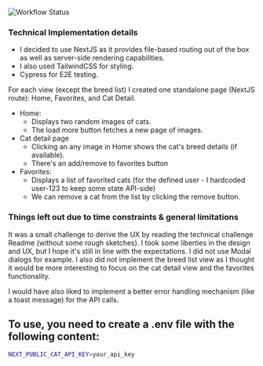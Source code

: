 ![Workflow Status](https://github.com/gkatsanos/platform-react-challenge/actions/workflows/cypress.yml/badge.svg)

### Technical Implementation details

- I decided to use NextJS as it provides file-based routing out of the box as well as server-side rendering capabilities.
- I also used TailwindCSS for styling.
- Cypress for E2E testing.

For each view (except the breed list) I created one standalone page (NextJS route): Home, Favorites, and Cat Detail.

- Home:
  - Displays two random images of cats.
  - The load more button fetches a new page of images.
- Cat detail page
  - Clicking an any image in Home shows the cat's breed details (if available).
  - There's an add/remove to favorites button
- Favorites:
  - Displays a list of favorited cats (for the defined user - I hardcoded user-123 to keep some state API-side)
  - We can remove a cat from the list by clicking the remove button.

### Things left out due to time constraints & general limitations

It was a small challenge to derive the UX by reading the technical challenge Readme (without some rough sketches). I took some liberties in the design and UX, but I hope it's still in line with the expectations. I did not use Modal dialogs for example. I also did not implement the breed list view as I thought it would be more interesting to focus on the cat detail view and the favorites functionality.

I would have also liked to implement a better error handling mechanism (like a toast message) for the API calls.

## To use, you need to create a .env file with the following content:

```bash
NEXT_PUBLIC_CAT_API_KEY=your_api_key
```

